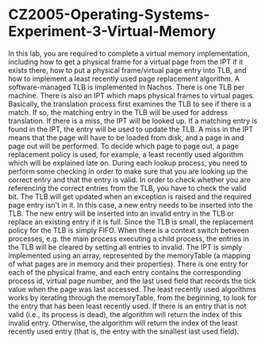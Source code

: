 # CZ2005-Operating-Systems-Experiment-3-Virtual-Memory
In this lab, you are required to complete a virtual memory implementation, including how to get a physical frame for a virtual page from the IPT if it exists there, how to put a physical frame/virtual page entry into TLB, and how to implement a least recently used page replacement algorithm. A software-managed TLB is implemented in Nachos. There is one TLB per machine. There is also an IPT which maps physical frames to virtual pages. Basically, the translation process first examines the TLB to see if there is a match. If so, the matching entry in the TLB will be used for address translation. If there is a miss, the IPT will be looked up. If a matching entry is found in the IPT, the entry will be used to update the TLB. A miss in the IPT means that the page will have to be loaded from disk, and a page in and page out will be performed. To decide which page to page out, a page replacement policy is used, for example, a least recently used algorithm which will be explained late on. During each lookup process, you need to perform some checking in order to make sure that you are looking up the correct entry and that the entry is valid. In order to check whether you are referencing the correct entries from the TLB, you have to check the valid bit. The TLB will get updated when an exception is raised and the required page entry isn't in it. In this case, a new entry needs to be inserted into the TLB. The new entry will be inserted into an invalid entry in the TLB or replace an existing entry if it is full. Since the TLB is small, the replacement policy for the TLB is simply FIFO. When there is a context switch between processes, e.g. the main process executing a child process, the entries in the TLB will be cleared by setting all entries to invalid. The IPT is simply implemented using an array, represented by the memoryTable (a mapping of what pages are in memory and their properties). There is one entry for each of the physical frame, and each entry contains the corresponding process id, virtual page number, and the last used field that records the tick value when the page was last accessed. The least recently used algorithms works by iterating through the memoryTable, from the beginning, to look for the entry that has been least recently used. If there is an entry that is not valid (i.e., its process is dead), the algorithm will return the index of this invalid entry. Otherwise, the algorithm will return the index of the least recently used entry (that is, the entry with the smallest last used field).
